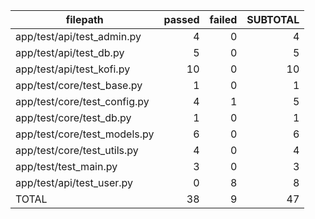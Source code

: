|           filepath           | passed | failed | SUBTOTAL |
| ---------------------------- | -----: | -----: | -------: |
| app/test/api/test_admin.py   |      4 |      0 |        4 |
| app/test/api/test_db.py      |      5 |      0 |        5 |
| app/test/api/test_kofi.py    |     10 |      0 |       10 |
| app/test/core/test_base.py   |      1 |      0 |        1 |
| app/test/core/test_config.py |      4 |      1 |        5 |
| app/test/core/test_db.py     |      1 |      0 |        1 |
| app/test/core/test_models.py |      6 |      0 |        6 |
| app/test/core/test_utils.py  |      4 |      0 |        4 |
| app/test/test_main.py        |      3 |      0 |        3 |
| app/test/api/test_user.py    |      0 |      8 |        8 |
| TOTAL                        |     38 |      9 |       47 |
